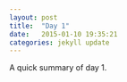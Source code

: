 ```yaml
---
layout: post
title:  "Day 1"
date:   2015-01-10 19:35:21
categories: jekyll update
---
```

A quick summary of day 1.
